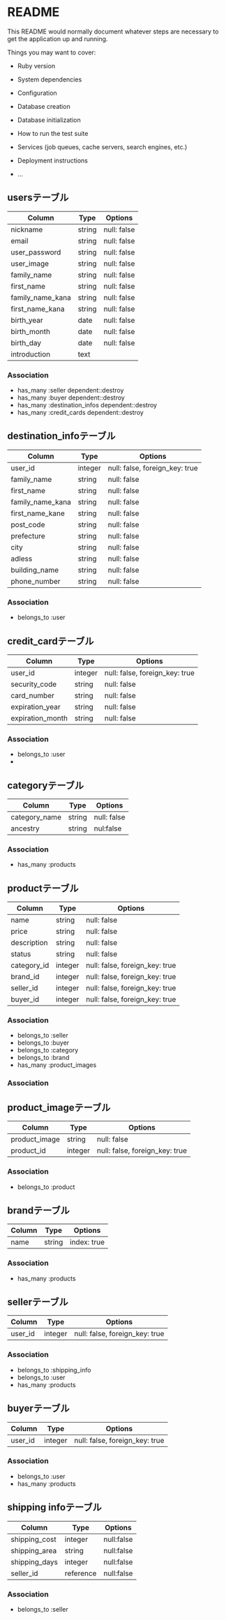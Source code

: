 # README

This README would normally document whatever steps are necessary to get the
application up and running.

Things you may want to cover:

* Ruby version

* System dependencies

* Configuration

* Database creation

* Database initialization

* How to run the test suite

* Services (job queues, cache servers, search engines, etc.)

* Deployment instructions

* ...

## usersテーブル
|Column|Type|Options|
|------|----|-------|
| nickname | string | null: false |
| email| string | null: false |
| user_password | string | null: false |
| user_image | string | null: false |
| family_name | string | null: false |
| first_name | string | null: false |
| family_name_kana | string|null: false |
| first_name_kana | string|null: false |
| birth_year| date | null: false |
| birth_month| date | null: false |
| birth_day| date | null: false |
| introduction | text ||

### Association
- has_many :seller dependent::destroy
- has_many :buyer dependent::destroy
- has_many :destination_infos dependent::destroy
- has_many :credit_cards dependent::destroy


## destination_infoテーブル
|Column|Type|Options|
|------|----|-------|
| user_id | integer | null: false, foreign_key: true|
| family_name | string | null: false|
| first_name | string | null: false|
| family_name_kana | string | null: false|
| first_name_kane | string | null: false|
| post_code | string | null: false|
| prefecture | string | null: false|
| city | string | null: false|
| adless | string | null: false|
| building_name | string | null: false|
| phone_number | string | null: false|


### Association
- belongs_to :user


## credit_cardテーブル
|Column|Type|Options|
|------|----|-------|
|user_id|integer|null: false, foreign_key: true|
|security_code|string|null: false|
|card_number|string|null: false|
|expiration_year|string|null: false|
|expiration_month|string|null: false|

### Association
- belongs_to :user
-

## categoryテーブル
|Column|Type|Options|
|------|----|-------|
| category_name | string | null: false |
| ancestry | string | nul:false |

### Association
- has_many :products

## productテーブル

|Column|Type|Options|
|------|----|-------|
| name | string | null: false |
| price | string | null: false |
| description | string|null: false |
| status | string | null: false |
| category_id | integer | null: false, foreign_key: true |
| brand_id | integer | null: false, foreign_key: true |
| seller_id | integer | null: false, foreign_key: true |
| buyer_id | integer | null: false, foreign_key: true |

### Association
- belongs_to :seller
- belongs_to :buyer
- belongs_to :category
- belongs_to :brand
- has_many   :product_images


### Association

## product_imageテーブル
|Column|Type|Options|
|------|----|-------|
| product_image | string | null: false |
| product_id | integer | null: false, foreign_key: true |

### Association
- belongs_to :product


## brandテーブル
|Column|Type|Options|
|------|----|-------|
| name | string | index: true |

### Association
- has_many :products


## sellerテーブル
|Column|Type|Options|
|------|----|-------|
|user_id|integer|null: false, foreign_key: true|

### Association
- belongs_to :shipping_info
- belongs_to :user
- has_many   :products


## buyerテーブル
|Column|Type|Options|
|------|----|-------|
|user_id|integer|null: false, foreign_key: true|

### Association
- belongs_to :user
- has_many   :products

## shipping infoテーブル
|Column|Type|Options|
|------|----|-------|
| shipping_cost | integer | null:false |
| shipping_area | string | null:false |
| shipping_days | integer | null:false |
| seller_id | reference | null:false |

### Association
- belongs_to :seller
